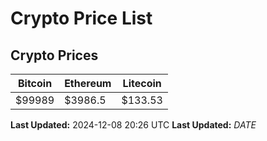 # Crypto Price List

## Crypto Prices
| Bitcoin | Ethereum | Litecoin |
| ------- | -------- | -------- |
| $99989 | $3986.5 | $133.53 |
**Last Updated:** 2024-12-08 20:26 UTC
**Last Updated:** $DATE$
